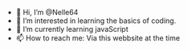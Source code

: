 - 👋 Hi, I’m @Nelle64
- 👀 I’m interested in learning the basics of coding. 
- 🌱 I’m currently learning javaScript 
- 📫 How to reach me: Via this webbsite at the time

<!---
Nelle64/Nelle64 is a ✨ special ✨ repository because its `README.md` (this file) appears on your GitHub profile.
You can click the Preview link to take a look at your changes.
--->
